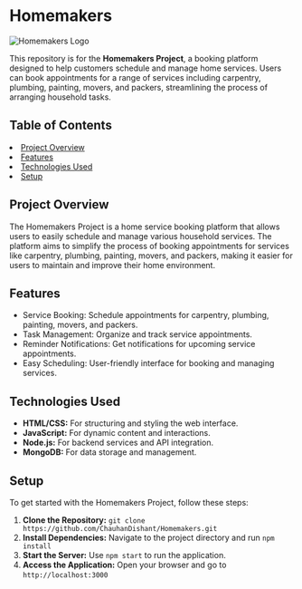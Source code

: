 <body>
    <div class="container">
        <h1>Homemakers</h1>
        <img src="![Reliable](https://github.com/user-attachments/assets/220b2971-5d62-4d7e-88de-69fe35ba210f)" alt="Homemakers Logo" class="logo"> 
        <p>This repository is for the <strong>Homemakers Project</strong>, a booking platform designed to help customers schedule and manage home services. Users can book appointments for a range of services including carpentry, plumbing, painting, movers, and packers, streamlining the process of arranging household tasks.</p>
        <h2>Table of Contents</h2>
            <li><a href="#project-overview">Project Overview</a></li>
            <li><a href="#features">Features</a></li>
            <li><a href="#technologies-used">Technologies Used</a></li>
            <li><a href="#setup">Setup</a></li>
        </ul>
        <h2 id="project-overview">Project Overview</h2>
        <p>The Homemakers Project is a home service booking platform that allows users to easily schedule and manage various household services. The platform aims to simplify the process of booking appointments for services like carpentry, plumbing, painting, movers, and packers, making it easier for users to maintain and improve their home environment.</p>
        <h2 id="features">Features</h2>
        <ul class="features">
            <li>Service Booking: Schedule appointments for carpentry, plumbing, painting, movers, and packers.</li>
            <li>Task Management: Organize and track service appointments.</li>
            <li>Reminder Notifications: Get notifications for upcoming service appointments.</li>
            <li>Easy Scheduling: User-friendly interface for booking and managing services.</li>
        </ul>
        <h2 id="technologies-used">Technologies Used</h2>
        <ul class="technologies">
            <li><strong>HTML/CSS:</strong> For structuring and styling the web interface.</li>
            <li><strong>JavaScript:</strong> For dynamic content and interactions.</li>
            <li><strong>Node.js:</strong> For backend services and API integration.</li>
            <li><strong>MongoDB:</strong> For data storage and management.</li>
        </ul>
        <h2 id="setup">Setup</h2>
        <p>To get started with the Homemakers Project, follow these steps:</p>
        <ol>
            <li><strong>Clone the Repository:</strong> <code class="code">git clone https://github.com/ChauhanDishant/Homemakers.git</code></li>
            <li><strong>Install Dependencies:</strong> Navigate to the project directory and run <code class="code">npm install</code></li>
            <li><strong>Start the Server:</strong> Use <code class="code">npm start</code> to run the application.</li>
            <li><strong>Access the Application:</strong> Open your browser and go to <code class="code">http://localhost:3000</code></li>
        </ol>
    </div>
</body>
</html>
